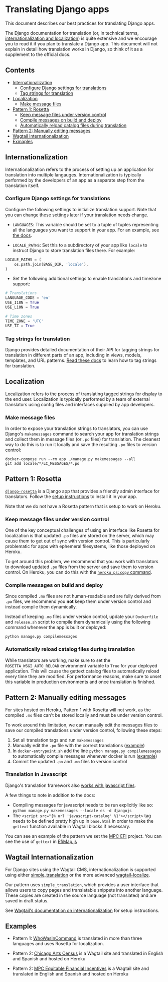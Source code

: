 # Translating Django apps

This document describes our best practices for translating Django apps.

The Django documentation for translation (or, in technical terms,
[internationalization and localization](https://docs.djangoproject.com/en/3.0/topics/i18n/))
is quite extensive and we encourage you to read it if you plan to translate a
Django app. This document will not explain in detail how translation works in
Django, so think of it as a supplement to the official docs.

## Contents

- [Internationalization](#internationalization)
    - [Configure Django settings for translations](#configure-django-settings-for-translations)
    - [Tag strings for translation](#tag-strings-for-translation)
- [Localization](#localization)
    - [Make message files](#make-message-files)
- [Pattern 1: Rosetta](#pattern-1-rosetta)
    - [Keep message files under version control](#keep-message-files-under-version-control)
    - [Compile messages on build and deploy](#compile-messages-on-build-and-deploy)
    - [Automatically reload catalog files during translation](#automatically-reload-catalog-files-during-translation)
- [Pattern 2: Manually editing messages](#pattern-2-manually-editing-messages)
- [Wagtail Internationalization](#wagtail-internationalization)
- [Exmaples](#examples)

## Internationalization

Internationalization refers to the process of setting up an application for
translation into multiple langauges. Internationalization is typically performed
by the developers of an app as a separate step from the translation itself.

### Configure Django settings for translations

Configure the following settings to initialize translation support. Note that you can
change these settings later if your translation needs change.

- `LANGUAGES`: This variable should be set to a tuple of tuples representing all
  the languages you want to support in your app. For an example, see
  [the docs](https://docs.djangoproject.com/en/3.0/ref/settings/#languages).

- `LOCALE_PATHS`: Set this to a subdirectory of your app like `locale` to instruct
  Django to store translation files there. For example:

```python
LOCALE_PATHS = (
    os.path.join(BASE_DIR, 'locale'),
)
```

- Set the following additional settings to enable translations and timezone support:

```python
# Translations
LANGUAGE_CODE = 'en'
USE_I18N = True
USE_L10N = True

# Time zones
TIME_ZONE = 'UTC'
USE_TZ = True
```

### Tag strings for translation

Django provides detailed documentation of their API for tagging strings for
translation in different parts of an app, including in views, models, templates,
and URL patterns. [Read these docs](https://docs.djangoproject.com/en/3.0/topics/i18n/translation/)
to learn how to tag strings for translation.

## Localization

Localization refers to the process of translating tagged strings for display
to the end user. Localization is typically performed by a team of external
translators using config files and interfaces supplied by app developers.

### Make message files

In order to expose your translation strings to translators, you can use Django's
`makemessages` command to search your app for translation strings and collect them in
message files (or `.po` files) for translation. The cleanest way to do this is to run it
locally and save the resulting `.po` files to version control:

```
docker-compose run --rm app ./manage.py makemessages --all
git add locale/*/LC_MESSAGES/*.po
```

## Pattern 1: Rosetta

[`django-rosetta`](https://django-rosetta.readthedocs.io/) is a Django app that
provides a friendly admin interface for translators. Follow the
[setup instructions](https://django-rosetta.readthedocs.io/installation.html)
to install it in your app.

Note that we do not have a Rosetta pattern that is setup to work on Heroku.

### Keep message files under version control

One of the key conceptual challenges of using an interface like Rosetta for
localization is that updated `.po` files are stored on the server, which
may cause them to get out of sync with version control. This is particularly
problematic for apps with ephemeral filesystems, like those deployed on Heroku.

To get around this problem, we recommend that you work with translators to
download updated `.po` files from the server and save them to version control.
On Heroku, you can do this with the
[`heroku ps:copy` command](https://devcenter.heroku.com/articles/heroku-cli-commands#heroku-ps-copy-file).

### Compile messages on build and deploy

Since compiled `.mo` files are not human-readable and are fully derived from `.po` files,
we recommend you **not** keep them under version control and instead compile
them dynamically.

Instead of keeping `.mo` files under version control, update your `Dockerfile`
and `release.sh` script to compile them dynamically using the following command
whenever the app is built or deployed:

```
python manage.py compilemessages
```

### Automatically reload catalog files during translation

While translators are working, make sure to set the `ROSETTA_WSGI_AUTO_RELOAD`
environment variable to `True` for your deployed application. This will cause the gettext
catalog files to automatically reload every time they are modified. For performance
reasons, make sure to unset this variable in production environments and once
translation is finished.

## Pattern 2: Manually editing messages

For sites hosted on Heroku, Pattern 1 with Rosetta will not work, as the compiled `.mo` files
can't be stored locally and must be under version control. 

To work around this limitation, we can manually edit the messages files to save our compiled translations under version control, following these steps:

1. Set all translation tags and run `makemessages`
2. Manually edit the `.po` file with the correct translations ([example](https://github.com/datamade/mpc-efi/pull/81/files#diff-0c78e0a56c08e9c92c92fe22245941e38b08c3c8a3b5b755dd0bbf46be1fcfd6))
3. In `docker-entrypoint.sh` add the line `python manage.py compilemessages` to automatically compile messages whenever docker is run ([example](https://github.com/datamade/mpc-efi/pull/81/files#diff-79738685a656fe6b25061bb14181442210b599f746faeaba408a2401de45038a))
4. Commit the updated `.po` and `.mo` files to version control

### Translation in Javascript

Django's translation framework also [works with javascript files](https://docs.djangoproject.com/en/4.0/topics/i18n/translation/#internationalization-in-javascript-code). 

A few things to note in addition to the docs:

* Compiling messages for javascript needs to be run explicitly like so: `python manage.py makemessages --locale es -d djangojs`
* The `<script src="{% url 'javascript-catalog' %}"></script>` tag needs to be defined pretty high up in `base.html` in order to make the `gettext` function available in Wagtail blocks if necessary.

You can see an example of the pattern we set the [MPC EFI](https://github.com/datamade/mpc-efi#updating-translated-text) project. You can see the use of `gettext` in [EfiMap.js](https://github.com/datamade/mpc-efi/blob/main/efi/static/js/EfiMap.js)

## Wagtail Internationalization
For Django sites using the Wagtail CMS, internationalization is supported using either
[simple_translation](https://docs.wagtail.org/en/stable/reference/contrib/simple_translation.html#simple-translation)
or the more advanced [wagtail-localize](https://github.com/wagtail/wagtail-localize).

Our pattern uses `simple_translation`, which provides a user interface that allows users to copy pages and translatable snippets into another language. These copies are created in the source language (not translated)
and are saved in draft status.

See [Wagtail's documentation on internationalization](https://docs.wagtail.org/en/stable/advanced_topics/i18n.html) for setup instructions.

## Examples

- Pattern 1: [WhoWasInCommand](https://github.com/security-force-monitor/sfm-cms/) is
  translated in more than three languages and uses Rosetta for localization.

- Pattern 2: [Chicago Arts Census](https://github.com/datamade/arts-census/pull/19) is a Wagtail
  site and translated in English and Spanish and hosted on Heroku

- Pattern 2: [MPC Equitable Financial Incentives](https://github.com/datamade/mpc-efi/pull/81) is a Wagtail
  site and translated in English and Spanish and hosted on Heroku
